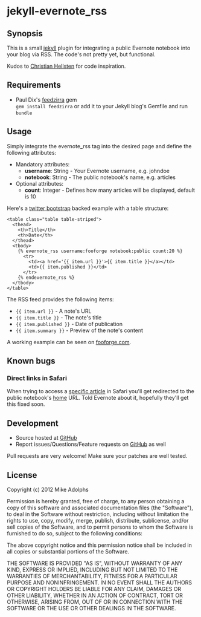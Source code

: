 # jekyll-evernote_rss

## Synopsis

This is a small [jekyll](https://github.com/mojombo/jekyll) plugin for integrating a public Evernote notebook into your blog via RSS. The code's not pretty yet, but functional.

Kudos to [Christian Hellsten](https://github.com/christianhellsten) for code inspiration.

## Requirements

* Paul Dix's [feedzirra](https://github.com/pauldix/feedzirra) gem  
  `gem install feedzirra` or add it to your Jekyll blog's Gemfile and run `bundle`

## Usage

Simply integrate the evernote_rss tag into the desired page and define the following attributes:

* Mandatory attributes:
  * **username**: String - Your Evernote username, e.g. johndoe
  * **notebook**: String - The public notebook's name, e.g. articles
* Optional attributes:
  * **count**: Integer - Defines how many articles will be displayed, default is 10

Here's a [twitter bootstrap](http://twitter.github.com/bootstrap/) backed example with a table structure:

    <table class="table table-striped">
      <thead>
        <th>Title</th>
        <th>Date</th>
      </thead>
      <tbody>
        {% evernote_rss username:fooforge notebook:public count:20 %}
          <tr>
            <td><a href='{{ item.url }}'>{{ item.title }}</a></td>
            <td>{{ item.published }}</td>
          </tr>
        {% endevernote_rss %}
      </tbody>
    </table>
    
The RSS feed provides the following items:

* `{{ item.url }}` - A note's URL
* `{{ item.title }}` - The note's title
* `{{ item.published }}` - Date of publication
* `{{ item.summary }}` - Preview of the note's content
    
A working example can be seen on [fooforge.com](http://fooforge.com/bookmarks.html).

## Known bugs

### Direct links in Safari

When trying to access a [specific article](http://www.evernote.com/pub/fooforge/public#n=5984d261-2ad4-4fb6-ae0a-2b6b2d18cc2a) in Safari you'll get redirected to the public notebook's [home](http://www.evernote.com/pub/fooforge/public) URL. Told Evernote about it, hopefully they'll get this fixed soon.

## Development

* Source hosted at [GitHub](https://github.com/fooforge/jekyll-evernote_rss)
* Report issues/Questions/Feature requests on [GitHub](https://github.com/fooforge/jekyll-evernote_rss/issues) as well

Pull requests are very welcome! Make sure your patches are well tested.

## License

Copyright (c) 2012 Mike Adolphs

Permission is hereby granted, free of charge, to any person obtaining
a copy of this software and associated documentation files (the
"Software"), to deal in the Software without restriction, including
without limitation the rights to use, copy, modify, merge, publish,
distribute, sublicense, and/or sell copies of the Software, and to
permit persons to whom the Software is furnished to do so, subject to
the following conditions:

The above copyright notice and this permission notice shall be
included in all copies or substantial portions of the Software.

THE SOFTWARE IS PROVIDED "AS IS", WITHOUT WARRANTY OF ANY KIND,
EXPRESS OR IMPLIED, INCLUDING BUT NOT LIMITED TO THE WARRANTIES OF
MERCHANTABILITY, FITNESS FOR A PARTICULAR PURPOSE AND
NONINFRINGEMENT. IN NO EVENT SHALL THE AUTHORS OR COPYRIGHT HOLDERS BE
LIABLE FOR ANY CLAIM, DAMAGES OR OTHER LIABILITY, WHETHER IN AN ACTION
OF CONTRACT, TORT OR OTHERWISE, ARISING FROM, OUT OF OR IN CONNECTION
WITH THE SOFTWARE OR THE USE OR OTHER DEALINGS IN THE SOFTWARE.